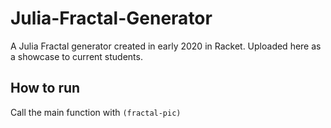 # Julia-Fractal-Generator
A Julia Fractal generator created in early 2020 in Racket. Uploaded here as a showcase to current students. 

## How to run

Call the main function with ```(fractal-pic)```

